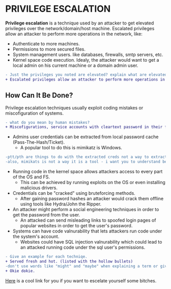# PRIVILEGE ESCALATION
**Privilege escalation** is a technique used by an attacker to get elevated privileges over the network/domain/host machine. Escalated privileges allow an attacker to perform more operations in the network, like:
- Authenticate to more machines.
- Permissions to more secured files.
- System management users. like databases, firewalls, smtp servers, etc.
- Kernel space code execution.
Idealy, the attacker would want to get a local admin on his current machine or a domain admin user.
```diff
- Just the privileges you noted are elevated? explain what are elevated privileges
+ Escalated privileges allow an attacker to perform more operations in the network\domain\local machine.
```

## How Can It Be Done?
Privilege escalation techniques usually exploit coding mistakes or miscofiguration of systems.
```diff
- what do you mean by human mistakes?
+ Miscofigurations, service accounts with cleartext password in their files for example.
```
* Admins user credentials can be extracted from local password cache (Pass-The-Hash/Ticket).
  - A popular tool to do this is mimikatz is Windows.
```diff
-ptt/pth are things to do with the extracted creds not a way to extract them, give a way for that
-also, mimikats is not a way it is a tool - i want you to understand behind the scenes
```
* Running code in the kernel space allows attackers access to every part of the OS and FS.
  - This can be achieved by running exploits on the OS or even installing malicious drivers.
* Credentials can be "cracked" using bruteforcing methods.
  - After gaining password hashes an attacker would crack them offline using tools like Hydra/John the Ripper.
* An attacker might perform a social engineering techniques in order to get the password from the user.
  - An attacked can send misleading links to spoofed login pages of popular websites in order to get the user's password.
* Systems can have code valnurability that lets attackers run code under the system's account.
  - Websites could have SQL injection valnurability which could lead to an attacked running code under the sql user's permissions.

```diff
- Give an example for each techniqe.
+ Served fresh and hot. (listed with the hollow bullets)
-don't use words like "might" and "maybe" when explaining a term or giving an example (say he can\would)
+ Okie dokie.
```

[Here](https://www.exploit-db.com/) is a cool link for you if you want to escelate yourself some bitches.

